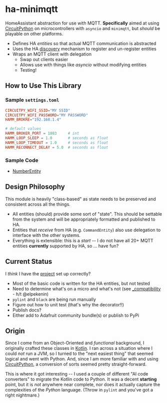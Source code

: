 # ha-minimqtt
HomeAssistant abstraction for use with MQTT. **Specifically** aimed at using [CircuitPython](https://learn.adafruit.com/welcome-to-circuitpython) on microcontrollers with `asyncio` and `minimqtt`, but _should_ be playable on other platforms.

* Defines HA _entities_ so that actual MQTT communication is abstracted
* Uses the HA [discovery](https://www.home-assistant.io/integrations/mqtt/#mqtt-discovery) mechanism to register and un-register entities
* Wraps an MQTT client with delegation
  * Swap out clients easier
  * Allows use with things like _asyncio_ without modifying entities
  * Testing!

## How to Use This Library

### Sample `settings.toml`
```toml
CIRCUITPY_WIFI_SSID="MY SSID"
CIRCUITPY_WIFI_PASSWORD="MY PASSWORD"
HAMM_BROKRE="192.168.1.4"

# default values
HAMM_BROKER_PORT = 1883     # int
HAMM_LOOP_SLEEP = 1.0       # seconds as float
HAMM_LOOP_TIMEOUT = 1.0     # seconds as float
HAMM_RECONNECT_DELAY = 5.0  # seconds as float
```
### Sample Code
* [NumberEntity](examples/simple_number.py)

## Design Philosophy
This module is heavily "class-based" as state needs to be preserved and consistent across all the things.

* All entities (should) provide some sort of "state". This should be settable from the system and will be appropriately formatted and published to HA.
* Entities that _receive_ from HA (e.g. `CommandEntity`) also use delegation to interface with the other systems.
* Everything is extensible: this is a _start_ -- I do not have all 20+ MQTT entities **currently** supported by HA, so ... have fun?

## Current Status
I _think_ I have the [project](https://github.com/users/EAGrahamJr/projects/3) set up correctly?

* Most of the basic code is written for the HA entities, but not tested
* Need to determine what's on a micro and what's not (see [_compatibility](src/ha_minimqtt/_compatibility.py) - h/t @elpekenin)
* `pylint` and `black` are being run manually
* Figure out how to unit test (that's why the decorator:bangbang:)
* Publish docs?
* Either add to Adafruit community bundle(s) or publish to PyPi

## Origin
Since I come from an Object-Oriented and _functional_ background, I originally crafted these classes in [Kotlin](EAGrahamJr/kobots-parts). I ran across a situation where I could _not_ run a JVM, so I turned to the "next easiest thing" that seemed logical and went with Python. And, since I am more familiar with and using [CircuitPython](https://learn.adafruit.com/welcome-to-circuitpython), a conversion of sorts seemed pretty straight-forward.

This is where it got interesting -- I used a couple of different "AI code converters" to migrate the Kotlin code to Python. It was a decent **starting** point, but it is _not_ anywhere near complete, nor does it actually capture the complexities of the _Python_ language. (Throw in `pylint` and you've got a right nightmare.)
